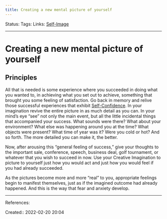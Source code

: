 ```yaml
---
title: Creating a new mental picture of yourself
---
```

Status: 
Tags: 
Links: [Self-Image](out/self-image.md)
___

# Creating a new mental picture of yourself
## Principles

All that is needed is some experience where you succeeded in doing what you wanted to, in achieving what you set out to achieve, something that brought you some feeling of satisfaction. Go back in memory and relive those successful experiences that exhibit [Self-Confidence](out/self-confidence.md). In your imagination revive the entire picture in as much detail as you can. In your mind’s eye “see” not only the main event, but all the little incidental things that accompanied your success. What sounds were there? What about your environment? What else was happening around you at the time? What objects were present? What time of year was it? Were you cold or hot? And so forth. The more detailed you can make it, the better.

Now, after arousing this “general feeling of success,” give your thoughts to the important sale, conference, speech, business deal, golf tournament, or whatever that you wish to succeed in now. Use your Creative Imagination to picture to yourself just how you would act and just how you would feel if you had already succeeded. 

As the pictures become more and more “real” to you, appropriate feelings begin to manifest themselves, just as if the imagined outcome had already happened. And this is the way that fear and anxiety develop.


___
References:

Created:: 2022-02-20 20:04
